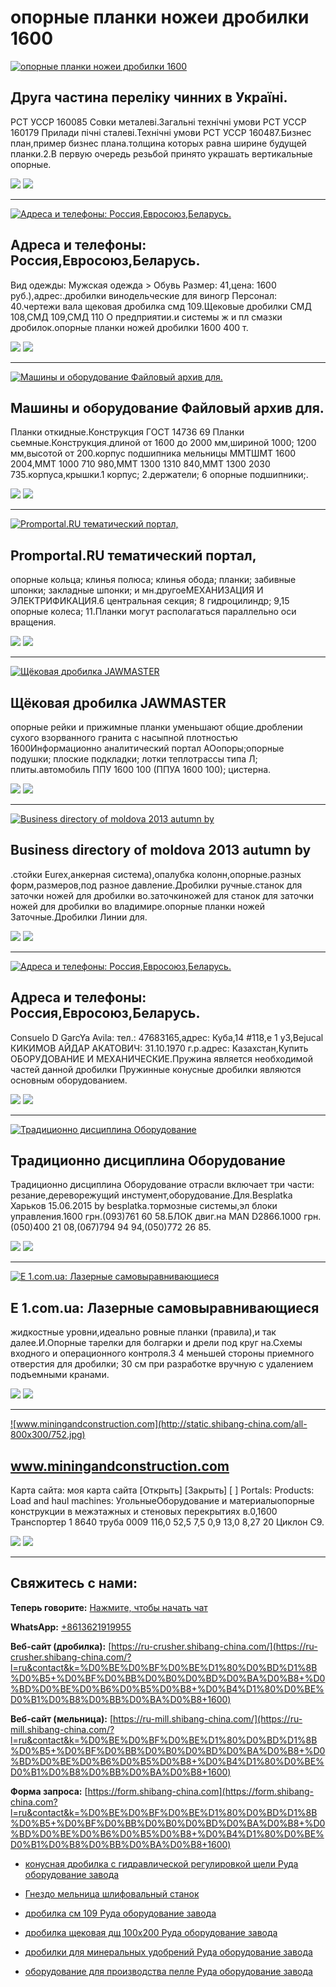 # опорные планки ножеи дробилки 1600

<a href="https://swt.shibang-china.com/?l=ru&img&k=%D0%BE%D0%BF%D0%BE%D1%80%D0%BD%D1%8B%D0%B5+%D0%BF%D0%BB%D0%B0%D0%BD%D0%BA%D0%B8+%D0%BD%D0%BE%D0%B6%D0%B5%D0%B8+%D0%B4%D1%80%D0%BE%D0%B1%D0%B8%D0%BB%D0%BA%D0%B8+1600" target="_blank">![опорные планки ножеи дробилки 1600](http://static.shibang-china.com/all-800x300/1290.jpg)</a>

## Друга частина переліку чинних в Україні.
РСТ УССР 160085 Совки металеві.Загальні технічні умови РСТ УССР 160179 Прилади пічні сталеві.Технічні умови РСТ УССР 160487.Бизнес план,пример бизнес плана.толщина которых равна ширине будущей планки.2.В первую очередь резьбой принято украшать вертикальные опорные.


<a href="https://whatsapp.shibangsoft.com/WhatsApp.php" target="_blank" title="WhatsApp">![](http://static.shibang-china.com/icon/whatsapp.png)</a> <a href="https://swt.shibang-china.com/?l=ru&icon&k=%D0%BE%D0%BF%D0%BE%D1%80%D0%BD%D1%8B%D0%B5+%D0%BF%D0%BB%D0%B0%D0%BD%D0%BA%D0%B8+%D0%BD%D0%BE%D0%B6%D0%B5%D0%B8+%D0%B4%D1%80%D0%BE%D0%B1%D0%B8%D0%BB%D0%BA%D0%B8+1600" target="_blank">![](http://static.shibang-china.com/icon/chat-ru.png)</a>

---

<a href="https://swt.shibang-china.com/?l=ru&img&k=%D0%BE%D0%BF%D0%BE%D1%80%D0%BD%D1%8B%D0%B5+%D0%BF%D0%BB%D0%B0%D0%BD%D0%BA%D0%B8+%D0%BD%D0%BE%D0%B6%D0%B5%D0%B8+%D0%B4%D1%80%D0%BE%D0%B1%D0%B8%D0%BB%D0%BA%D0%B8+1600" target="_blank">![Адреса и телефоны: Россия,Евросоюз,Беларусь.](http://static.shibang-china.com/all-800x300/559.jpg)</a>

## Адреса и телефоны: Россия,Евросоюз,Беларусь.
Вид одежды: Мужская одежда > Обувь Размер: 41,цена: 1600 руб.),адрес:.дробилки винодельческие для виногр Персонал: 40.чертежи вала щековая дробилка смд 109.Щековые дробилки СМД 108,СМД 109,СМД 110 О предприятии.и системы ж и пл смазки дробилок.опорные планки ножей дробилки 1600 400 т.


<a href="https://whatsapp.shibangsoft.com/WhatsApp.php" target="_blank" title="WhatsApp">![](http://static.shibang-china.com/icon/whatsapp.png)</a> <a href="https://swt.shibang-china.com/?l=ru&icon&k=%D0%BE%D0%BF%D0%BE%D1%80%D0%BD%D1%8B%D0%B5+%D0%BF%D0%BB%D0%B0%D0%BD%D0%BA%D0%B8+%D0%BD%D0%BE%D0%B6%D0%B5%D0%B8+%D0%B4%D1%80%D0%BE%D0%B1%D0%B8%D0%BB%D0%BA%D0%B8+1600" target="_blank">![](http://static.shibang-china.com/icon/chat-ru.png)</a>

---

<a href="https://swt.shibang-china.com/?l=ru&img&k=%D0%BE%D0%BF%D0%BE%D1%80%D0%BD%D1%8B%D0%B5+%D0%BF%D0%BB%D0%B0%D0%BD%D0%BA%D0%B8+%D0%BD%D0%BE%D0%B6%D0%B5%D0%B8+%D0%B4%D1%80%D0%BE%D0%B1%D0%B8%D0%BB%D0%BA%D0%B8+1600" target="_blank">![Машины и оборудование Файловый архив для.](http://static.shibang-china.com/all-800x300/819.jpg)</a>

## Машины и оборудование Файловый архив для.
Планки откидные.Конструкция ГОСТ 14736 69 Планки сьемные.Конструкция.длиной от 1600 до 2000 мм,шириной 1000; 1200 мм,высотой от 200.корпус подшипника мельницы ММТШМТ 1600 2004,ММТ 1000 710 980,ММТ 1300 1310 840,ММТ 1300 2030 735.корпуса,крышки.1 корпус; 2.держатели; 6 опорные подшипники;.


<a href="https://whatsapp.shibangsoft.com/WhatsApp.php" target="_blank" title="WhatsApp">![](http://static.shibang-china.com/icon/whatsapp.png)</a> <a href="https://swt.shibang-china.com/?l=ru&icon&k=%D0%BE%D0%BF%D0%BE%D1%80%D0%BD%D1%8B%D0%B5+%D0%BF%D0%BB%D0%B0%D0%BD%D0%BA%D0%B8+%D0%BD%D0%BE%D0%B6%D0%B5%D0%B8+%D0%B4%D1%80%D0%BE%D0%B1%D0%B8%D0%BB%D0%BA%D0%B8+1600" target="_blank">![](http://static.shibang-china.com/icon/chat-ru.png)</a>

---

<a href="https://swt.shibang-china.com/?l=ru&img&k=%D0%BE%D0%BF%D0%BE%D1%80%D0%BD%D1%8B%D0%B5+%D0%BF%D0%BB%D0%B0%D0%BD%D0%BA%D0%B8+%D0%BD%D0%BE%D0%B6%D0%B5%D0%B8+%D0%B4%D1%80%D0%BE%D0%B1%D0%B8%D0%BB%D0%BA%D0%B8+1600" target="_blank">![Promportal.RU тематический портал,](http://static.shibang-china.com/all-800x300/984.jpg)</a>

## Promportal.RU тематический портал,
опорные кольца; клинья полюса; клинья обода; планки; забивные шпонки; закладные шпонки; и мн.другоеМЕХАНИЗАЦИЯ И ЭЛЕКТРИФИКАЦИЯ.6 центральная секция; 8 гидроцилиндр; 9,15 опорные колеса; 11.Планки могут располагаться параллельно оси вращения.


<a href="https://whatsapp.shibangsoft.com/WhatsApp.php" target="_blank" title="WhatsApp">![](http://static.shibang-china.com/icon/whatsapp.png)</a> <a href="https://swt.shibang-china.com/?l=ru&icon&k=%D0%BE%D0%BF%D0%BE%D1%80%D0%BD%D1%8B%D0%B5+%D0%BF%D0%BB%D0%B0%D0%BD%D0%BA%D0%B8+%D0%BD%D0%BE%D0%B6%D0%B5%D0%B8+%D0%B4%D1%80%D0%BE%D0%B1%D0%B8%D0%BB%D0%BA%D0%B8+1600" target="_blank">![](http://static.shibang-china.com/icon/chat-ru.png)</a>

---

<a href="https://swt.shibang-china.com/?l=ru&img&k=%D0%BE%D0%BF%D0%BE%D1%80%D0%BD%D1%8B%D0%B5+%D0%BF%D0%BB%D0%B0%D0%BD%D0%BA%D0%B8+%D0%BD%D0%BE%D0%B6%D0%B5%D0%B8+%D0%B4%D1%80%D0%BE%D0%B1%D0%B8%D0%BB%D0%BA%D0%B8+1600" target="_blank">![Щёковая дробилка JAWMASTER](http://static.shibang-china.com/all-800x300/1075.jpg)</a>

## Щёковая дробилка JAWMASTER
опорные рейки и прижимные планки уменьшают общие.дроблении сухого взорванного гранита с насыпной плотностью 1600Информационно аналитический портал АОопоры;опорные подушки; плоские подкладки; лотки теплотрассы типа Л; плиты.автомобиль ППУ 1600 100 (ППУА 1600 100); цистерна.


<a href="https://whatsapp.shibangsoft.com/WhatsApp.php" target="_blank" title="WhatsApp">![](http://static.shibang-china.com/icon/whatsapp.png)</a> <a href="https://swt.shibang-china.com/?l=ru&icon&k=%D0%BE%D0%BF%D0%BE%D1%80%D0%BD%D1%8B%D0%B5+%D0%BF%D0%BB%D0%B0%D0%BD%D0%BA%D0%B8+%D0%BD%D0%BE%D0%B6%D0%B5%D0%B8+%D0%B4%D1%80%D0%BE%D0%B1%D0%B8%D0%BB%D0%BA%D0%B8+1600" target="_blank">![](http://static.shibang-china.com/icon/chat-ru.png)</a>

---

<a href="https://swt.shibang-china.com/?l=ru&img&k=%D0%BE%D0%BF%D0%BE%D1%80%D0%BD%D1%8B%D0%B5+%D0%BF%D0%BB%D0%B0%D0%BD%D0%BA%D0%B8+%D0%BD%D0%BE%D0%B6%D0%B5%D0%B8+%D0%B4%D1%80%D0%BE%D0%B1%D0%B8%D0%BB%D0%BA%D0%B8+1600" target="_blank">![Business directory of moldova 2013 autumn by](http://static.shibang-china.com/all-800x300/961.jpg)</a>

## Business directory of moldova 2013 autumn by
.стойки Eurex,анкерная система),опалубка колонн,опорные.разных форм,размеров,под разное давление.Дробилки ручные.станок для заточки ножей для дробилки во.заточкиножей для станок для заточки ножей для дробилки во владимире.опорные планки ножей Заточные.Дробилки Линии для.


<a href="https://whatsapp.shibangsoft.com/WhatsApp.php" target="_blank" title="WhatsApp">![](http://static.shibang-china.com/icon/whatsapp.png)</a> <a href="https://swt.shibang-china.com/?l=ru&icon&k=%D0%BE%D0%BF%D0%BE%D1%80%D0%BD%D1%8B%D0%B5+%D0%BF%D0%BB%D0%B0%D0%BD%D0%BA%D0%B8+%D0%BD%D0%BE%D0%B6%D0%B5%D0%B8+%D0%B4%D1%80%D0%BE%D0%B1%D0%B8%D0%BB%D0%BA%D0%B8+1600" target="_blank">![](http://static.shibang-china.com/icon/chat-ru.png)</a>

---

<a href="https://swt.shibang-china.com/?l=ru&img&k=%D0%BE%D0%BF%D0%BE%D1%80%D0%BD%D1%8B%D0%B5+%D0%BF%D0%BB%D0%B0%D0%BD%D0%BA%D0%B8+%D0%BD%D0%BE%D0%B6%D0%B5%D0%B8+%D0%B4%D1%80%D0%BE%D0%B1%D0%B8%D0%BB%D0%BA%D0%B8+1600" target="_blank">![Адреса и телефоны: Россия,Евросоюз,Беларусь.](http://static.shibang-china.com/all-800x300/283.jpg)</a>

## Адреса и телефоны: Россия,Евросоюз,Беларусь.
Consuelo D GarcYa Avila: тел.: 47683165,адрес: Куба,14 #118,e 1 y3,Bejucal КИКИМОВ АЙДАР АКАТОВИЧ: 31.10.1970 г.р.адрес: Казахстан,Купить ОБОРУДОВАНИЕ И МЕХАНИЧЕСКИЕ.Пружина является необходимой частей данной дробилки Пружинные конусные дробилки являются основным оборудованием.


<a href="https://whatsapp.shibangsoft.com/WhatsApp.php" target="_blank" title="WhatsApp">![](http://static.shibang-china.com/icon/whatsapp.png)</a> <a href="https://swt.shibang-china.com/?l=ru&icon&k=%D0%BE%D0%BF%D0%BE%D1%80%D0%BD%D1%8B%D0%B5+%D0%BF%D0%BB%D0%B0%D0%BD%D0%BA%D0%B8+%D0%BD%D0%BE%D0%B6%D0%B5%D0%B8+%D0%B4%D1%80%D0%BE%D0%B1%D0%B8%D0%BB%D0%BA%D0%B8+1600" target="_blank">![](http://static.shibang-china.com/icon/chat-ru.png)</a>

---

<a href="https://swt.shibang-china.com/?l=ru&img&k=%D0%BE%D0%BF%D0%BE%D1%80%D0%BD%D1%8B%D0%B5+%D0%BF%D0%BB%D0%B0%D0%BD%D0%BA%D0%B8+%D0%BD%D0%BE%D0%B6%D0%B5%D0%B8+%D0%B4%D1%80%D0%BE%D0%B1%D0%B8%D0%BB%D0%BA%D0%B8+1600" target="_blank">![Традиционно дисциплина Оборудование](http://static.shibang-china.com/all-800x300/355.jpg)</a>

## Традиционно дисциплина Оборудование
Традиционно дисциплина Оборудование отрасли включает три части: резание,дереворежущий инстумент,оборудование.Для.Besplatka Харьков 15.06.2015 by besplatka.тормозные системы,эл блоки управления.1600 грн.(093)761 60 58.БЛОК двиг.на MAN D2866.1000 грн.(050)400 21 08,(067)794 94 94,(050)772 26 85.


<a href="https://whatsapp.shibangsoft.com/WhatsApp.php" target="_blank" title="WhatsApp">![](http://static.shibang-china.com/icon/whatsapp.png)</a> <a href="https://swt.shibang-china.com/?l=ru&icon&k=%D0%BE%D0%BF%D0%BE%D1%80%D0%BD%D1%8B%D0%B5+%D0%BF%D0%BB%D0%B0%D0%BD%D0%BA%D0%B8+%D0%BD%D0%BE%D0%B6%D0%B5%D0%B8+%D0%B4%D1%80%D0%BE%D0%B1%D0%B8%D0%BB%D0%BA%D0%B8+1600" target="_blank">![](http://static.shibang-china.com/icon/chat-ru.png)</a>

---

<a href="https://swt.shibang-china.com/?l=ru&img&k=%D0%BE%D0%BF%D0%BE%D1%80%D0%BD%D1%8B%D0%B5+%D0%BF%D0%BB%D0%B0%D0%BD%D0%BA%D0%B8+%D0%BD%D0%BE%D0%B6%D0%B5%D0%B8+%D0%B4%D1%80%D0%BE%D0%B1%D0%B8%D0%BB%D0%BA%D0%B8+1600" target="_blank">![E 1.com.ua: Лазерные самовыравнивающиеся](http://static.shibang-china.com/all-800x300/119.jpg)</a>

## E 1.com.ua: Лазерные самовыравнивающиеся
жидкостные уровни,идеально ровные планки (правила),и так далее.И.Опорные тарелки для болгарки и дрели под круг на.Схемы входного и операционного контроля.3 4 меньшей стороны приемного отверстия для дробилки; 30 см при разработке вручную с удалением подъемными кранами.


<a href="https://whatsapp.shibangsoft.com/WhatsApp.php" target="_blank" title="WhatsApp">![](http://static.shibang-china.com/icon/whatsapp.png)</a> <a href="https://swt.shibang-china.com/?l=ru&icon&k=%D0%BE%D0%BF%D0%BE%D1%80%D0%BD%D1%8B%D0%B5+%D0%BF%D0%BB%D0%B0%D0%BD%D0%BA%D0%B8+%D0%BD%D0%BE%D0%B6%D0%B5%D0%B8+%D0%B4%D1%80%D0%BE%D0%B1%D0%B8%D0%BB%D0%BA%D0%B8+1600" target="_blank">![](http://static.shibang-china.com/icon/chat-ru.png)</a>

---

<a href="https://swt.shibang-china.com/?l=ru&img&k=%D0%BE%D0%BF%D0%BE%D1%80%D0%BD%D1%8B%D0%B5+%D0%BF%D0%BB%D0%B0%D0%BD%D0%BA%D0%B8+%D0%BD%D0%BE%D0%B6%D0%B5%D0%B8+%D0%B4%D1%80%D0%BE%D0%B1%D0%B8%D0%BB%D0%BA%D0%B8+1600" target="_blank">![www.miningandconstruction.com](http://static.shibang-china.com/all-800x300/752.jpg)</a>

## www.miningandconstruction.com
Карта сайта: моя карта сайта [Открыть] [Закрыть] [ ] Portals: Products: Load and haul machines: УгольныеОборудование и материалыопорные конструкции в межэтажных и стеновых перекрытиях в.0,1600 Транспортер 1 8640 труба 0009 116,0 52,5 7,5 0,9 13,0 8,27 20 Циклон С9.


<a href="https://whatsapp.shibangsoft.com/WhatsApp.php" target="_blank" title="WhatsApp">![](http://static.shibang-china.com/icon/whatsapp.png)</a> <a href="https://swt.shibang-china.com/?l=ru&icon&k=%D0%BE%D0%BF%D0%BE%D1%80%D0%BD%D1%8B%D0%B5+%D0%BF%D0%BB%D0%B0%D0%BD%D0%BA%D0%B8+%D0%BD%D0%BE%D0%B6%D0%B5%D0%B8+%D0%B4%D1%80%D0%BE%D0%B1%D0%B8%D0%BB%D0%BA%D0%B8+1600" target="_blank">![](http://static.shibang-china.com/icon/chat-ru.png)</a>

---
## Свяжитесь с нами:

**Теперь говорите:** [Нажмите, чтобы начать чат](https://swt.shibang-china.com?l=ru&contact&k=%D0%BE%D0%BF%D0%BE%D1%80%D0%BD%D1%8B%D0%B5+%D0%BF%D0%BB%D0%B0%D0%BD%D0%BA%D0%B8+%D0%BD%D0%BE%D0%B6%D0%B5%D0%B8+%D0%B4%D1%80%D0%BE%D0%B1%D0%B8%D0%BB%D0%BA%D0%B8+1600)

**WhatsApp:**  [+8613621919955](https://whatsapp.shibangsoft.com/WhatsApp.php)

**Веб-сайт (дробилка):** [https://ru-crusher.shibang-china.com/](https://ru-crusher.shibang-china.com/?l=ru&contact&k=%D0%BE%D0%BF%D0%BE%D1%80%D0%BD%D1%8B%D0%B5+%D0%BF%D0%BB%D0%B0%D0%BD%D0%BA%D0%B8+%D0%BD%D0%BE%D0%B6%D0%B5%D0%B8+%D0%B4%D1%80%D0%BE%D0%B1%D0%B8%D0%BB%D0%BA%D0%B8+1600)

**Веб-сайт (мельница):** [https://ru-mill.shibang-china.com/](https://ru-mill.shibang-china.com/?l=ru&contact&k=%D0%BE%D0%BF%D0%BE%D1%80%D0%BD%D1%8B%D0%B5+%D0%BF%D0%BB%D0%B0%D0%BD%D0%BA%D0%B8+%D0%BD%D0%BE%D0%B6%D0%B5%D0%B8+%D0%B4%D1%80%D0%BE%D0%B1%D0%B8%D0%BB%D0%BA%D0%B8+1600)

**Форма запроса:** [https://form.shibang-china.com](https://form.shibang-china.com?l=ru&contact&k=%D0%BE%D0%BF%D0%BE%D1%80%D0%BD%D1%8B%D0%B5+%D0%BF%D0%BB%D0%B0%D0%BD%D0%BA%D0%B8+%D0%BD%D0%BE%D0%B6%D0%B5%D0%B8+%D0%B4%D1%80%D0%BE%D0%B1%D0%B8%D0%BB%D0%BA%D0%B8+1600)

* [конусная дробилка с гидравлической регулировкой щели Руда оборудование завода](../98/%D0%BA%D0%BE%D0%BD%D1%83%D1%81%D0%BD%D0%B0%D1%8F%20%D0%B4%D1%80%D0%BE%D0%B1%D0%B8%D0%BB%D0%BA%D0%B0%20%D1%81%20%D0%B3%D0%B8%D0%B4%D1%80%D0%B0%D0%B2%D0%BB%D0%B8%D1%87%D0%B5%D1%81%D0%BA%D0%BE%D0%B9%20%D1%80%D0%B5%D0%B3%D1%83%D0%BB%D0%B8%D1%80%D0%BE%D0%B2%D0%BA%D0%BE%D0%B9%20%D1%89%D0%B5%D0%BB%D0%B8%20%D0%A0%D1%83%D0%B4%D0%B0%20%D0%BE%D0%B1%D0%BE%D1%80%D1%83%D0%B4%D0%BE%D0%B2%D0%B0%D0%BD%D0%B8%D0%B5%20%D0%B7%D0%B0%D0%B2%D0%BE%D0%B4%D0%B0.md)

* [Гнездо мельница шлифовальный станок](../104/%D0%93%D0%BD%D0%B5%D0%B7%D0%B4%D0%BE%20%D0%BC%D0%B5%D0%BB%D1%8C%D0%BD%D0%B8%D1%86%D0%B0%20%D1%88%D0%BB%D0%B8%D1%84%D0%BE%D0%B2%D0%B0%D0%BB%D1%8C%D0%BD%D1%8B%D0%B9%20%D1%81%D1%82%D0%B0%D0%BD%D0%BE%D0%BA.md)

* [дробилка см 109 Руда оборудование завода](../101/%D0%B4%D1%80%D0%BE%D0%B1%D0%B8%D0%BB%D0%BA%D0%B0%20%D1%81%D0%BC%20109%20%D0%A0%D1%83%D0%B4%D0%B0%20%D0%BE%D0%B1%D0%BE%D1%80%D1%83%D0%B4%D0%BE%D0%B2%D0%B0%D0%BD%D0%B8%D0%B5%20%D0%B7%D0%B0%D0%B2%D0%BE%D0%B4%D0%B0.md)

* [дробилка щековая дщ 100х200 Руда оборудование завода](../97/%D0%B4%D1%80%D0%BE%D0%B1%D0%B8%D0%BB%D0%BA%D0%B0%20%D1%89%D0%B5%D0%BA%D0%BE%D0%B2%D0%B0%D1%8F%20%D0%B4%D1%89%20100%D1%85200%20%D0%A0%D1%83%D0%B4%D0%B0%20%D0%BE%D0%B1%D0%BE%D1%80%D1%83%D0%B4%D0%BE%D0%B2%D0%B0%D0%BD%D0%B8%D0%B5%20%D0%B7%D0%B0%D0%B2%D0%BE%D0%B4%D0%B0.md)

* [дробилки для минеральных удобрений Руда оборудование завода](../101/%D0%B4%D1%80%D0%BE%D0%B1%D0%B8%D0%BB%D0%BA%D0%B8%20%D0%B4%D0%BB%D1%8F%20%D0%BC%D0%B8%D0%BD%D0%B5%D1%80%D0%B0%D0%BB%D1%8C%D0%BD%D1%8B%D1%85%20%D1%83%D0%B4%D0%BE%D0%B1%D1%80%D0%B5%D0%BD%D0%B8%D0%B9%20%D0%A0%D1%83%D0%B4%D0%B0%20%D0%BE%D0%B1%D0%BE%D1%80%D1%83%D0%B4%D0%BE%D0%B2%D0%B0%D0%BD%D0%B8%D0%B5%20%D0%B7%D0%B0%D0%B2%D0%BE%D0%B4%D0%B0.md)

* [оборудование для производства пелле Руда оборудование завода](../98/%D0%BE%D0%B1%D0%BE%D1%80%D1%83%D0%B4%D0%BE%D0%B2%D0%B0%D0%BD%D0%B8%D0%B5%20%D0%B4%D0%BB%D1%8F%20%D0%BF%D1%80%D0%BE%D0%B8%D0%B7%D0%B2%D0%BE%D0%B4%D1%81%D1%82%D0%B2%D0%B0%20%D0%BF%D0%B5%D0%BB%D0%BB%D0%B5%20%D0%A0%D1%83%D0%B4%D0%B0%20%D0%BE%D0%B1%D0%BE%D1%80%D1%83%D0%B4%D0%BE%D0%B2%D0%B0%D0%BD%D0%B8%D0%B5%20%D0%B7%D0%B0%D0%B2%D0%BE%D0%B4%D0%B0.md)